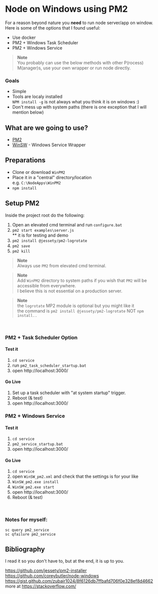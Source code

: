 # Node on Windows using PM2

For a reason beyond nature you **need** to run node server/app on window.  
Here is some of the options that I found useful:
- Use docker
- PM2 + Windows Task Scheduler
- PM2 + Windows Service

> **Note**  
> You probably can use the below methods with other P(rocess) M(anager)s, use your own wrapper or run node directly.


### Goals
* Simple
* Tools are localy installed  
`NPM install -g` is not always what you think it is on windows :)
* Don't mess up with system paths (there is one exception that I will mention below)


## What are we going to use?
* [PM2](https://github.com/Unitech/pm2)
* [WinSW](https://github.com/winsw/winsw) - Windows Service Wrapper


## Preparations
* Clone or download `WinPM2`
* Place it in a "central" directory/location  
e.g. `C:\NodeApps\WinPM2`
* `npm install`

## Setup PM2 
Inside the project root do the following:
1. Open an elevated cmd terminal and run `configure.bat`
1. `pm2 start examples\server.js`  
** it is for testing and demo
1. `pm2 install @jessety/pm2-logrotate`
1. `pm2 save`
1. `pm2 kill`

> **Note**  
> Always use `PM2` from elevated cmd terminal.  

> **Note**  
> Add `WinPM2` directory to system paths if you wish that `PM2` will be accessible from everywhere.  
I believe this is not essential on a production server.

> **Note**  
>the `logrotate` MP2 module is optional but you might like it  
> the command is `pm2 install @jessety/pm2-logrotate` NOT `npm install..`  

&nbsp;
### PM2 + Task Scheduler Option
#### Test it
1. `cd service`
1. run `pm2_task_scheduler_startup.bat`
1. open http://localhost:3000/

#### Go Live
1. Set up a task scheduler with "at system startup" trigger.  
1. Reboot (& test)
1. open http://localhost:3000/
 


### PM2 + Windows Service
#### Test it
1. `cd service`
1. `pm2_service_startup.bat`
1. open http://localhost:3000/

#### Go Live
1. `cd service`
1. open `WinSW_pm2.xml` and check that the settings is for your like
1. `WinSW_pm2.exe install`
1. `WinSW_pm2.exe start`
1. open http://localhost:3000/
1. Reboot (& test)


&nbsp;
### Notes for myself:

```
sc query pm2_service
sc qfailure pm2_service
```


## Bibliography
I read it so you don't have to, but at the end, it is up to you.

https://github.com/jessety/pm2-installer  
https://github.com/coreybutler/node-windows  
https://gist.github.com/zubair1024/8f6126db7ffbafd706f0e328ef8d4662  
more at https://stackoverflow.com/
